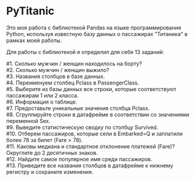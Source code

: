 # PyTitanic
Это моя работа с библиотекой Pandas на языке программирования Python, используя известную базу данных о пассажирах "Титаника" в рамках моей работы.

Для работы с библиотекой я определил для себя 13 заданий:

  #1. Сколько мужчин / женщин находилось на борту?  
  #2. Сколько мужчин / женщин выжило?  
  #3. Названия столбцов в базе данных.  
  #4. Переименуем столбец Pclass в PassengerClass.  
  #5. Выберите из базы данных все строки, которые соответствуют пассажирам 1 или 2 класса.  
  #6. Информация о таблице.  
  #7. Предоставьте уникальные значения столбца Pclass.  
  #8. Сгруппируйте строки в датафрейме в соответствии со значениями переменной Sex.  
  #9. Выведите статистическую сводку по столбцу Survived.  
  #10. Отберем пассажиров, которые сели в Embarked=Q и заплатили более 78 за билет (Fare > 78).  
  #11. Каковы медиана и стандартное отклонение платежей (Fare)? Округлите до 2 десятичных знаков.  
  #12. Найдите самое популярное имя среди пассажиров.  
  #13. Приведите все названия столбцов в датафрейме к нижнему регистру и сохраните изменения.  

